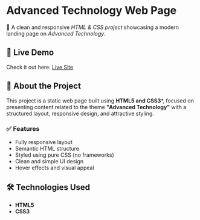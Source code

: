 # Advanced Technology Web Page

🚀 A clean and responsive *HTML & CSS project* showcasing a modern landing page on *Advanced Technology*.

## 🔗 Live Demo
Check it out here: [Live Site](https://aishwarya152.github.io/Advance-Technology/)

## 📌 About the Project
This project is a static web page built using **HTML5 and CSS3***, focused on presenting content related to the theme **"Advanced Technology"** with a structured layout, responsive design, and attractive styling.

### ✅ Features
- Fully responsive layout
- Semantic HTML structure
- Styled using pure CSS (no frameworks)
- Clean and simple UI design
- Hover effects and visual appeal

## 🛠 Technologies Used
- **HTML5**
- **CSS3**
